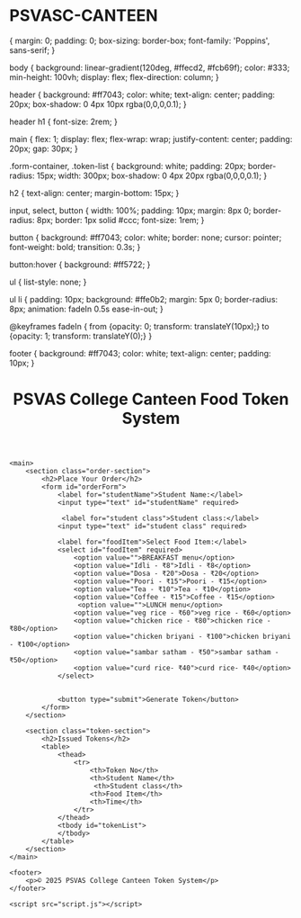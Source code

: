 # PSVASC-CANTEEN
<html lang="en">
<head>
    <meta charset="UTF-8">
    <meta name="viewport" content="width=device-width, initial-scale=1.0">
    <title>Token System</title>
    <link rel="stylesheet" href="style.css">
  {
    margin: 0;
    padding: 0;
    box-sizing: border-box;
    font-family: 'Poppins', sans-serif;
}

body {
    background: linear-gradient(120deg, #ffecd2, #fcb69f);
    color: #333;
    min-height: 100vh;
    display: flex;
    flex-direction: column;
}

header {
    background: #ff7043;
    color: white;
    text-align: center;
    padding: 20px;
    box-shadow: 0 4px 10px rgba(0,0,0,0.1);
}

header h1 {
    font-size: 2rem;
}

main {
    flex: 1;
    display: flex;
    flex-wrap: wrap;
    justify-content: center;
    padding: 20px;
    gap: 30px;
}

.form-container, .token-list {
    background: white;
    padding: 20px;
    border-radius: 15px;
    width: 300px;
    box-shadow: 0 4px 20px rgba(0,0,0,0.1);
}

h2 {
    text-align: center;
    margin-bottom: 15px;
}

input, select, button {
    width: 100%;
    padding: 10px;
    margin: 8px 0;
    border-radius: 8px;
    border: 1px solid #ccc;
    font-size: 1rem;
}

button {
    background: #ff7043;
    color: white;
    border: none;
    cursor: pointer;
    font-weight: bold;
    transition: 0.3s;
}

button:hover {
    background: #ff5722;
}

ul {
    list-style: none;
}

ul li {
    padding: 10px;
    background: #ffe0b2;
    margin: 5px 0;
    border-radius: 8px;
    animation: fadeIn 0.5s ease-in-out;
}

@keyframes fadeIn {
    from {opacity: 0; transform: translateY(10px);}
    to {opacity: 1; transform: translateY(0);}
}

footer {
    background: #ff7043;
    color: white;
    text-align: center;
    padding: 10px;
}

</head>
<body>
    <header>
        <h1>PSVAS College Canteen Food Token System</h1>
    </header>

    <main>
        <section class="order-section">
            <h2>Place Your Order</h2>
            <form id="orderForm">
                <label for="studentName">Student Name:</label>
                <input type="text" id="studentName" required>

                 <label for="student class">Student class:</label>
                <input type="text" id="student class" required>

                <label for="foodItem">Select Food Item:</label>
                <select id="foodItem" required>
                    <option value="">BREAKFAST menu</option>
                    <option value="Idli - ₹8">Idli - ₹8</option>
                    <option value="Dosa - ₹20">Dosa - ₹20</option>
                    <option value="Poori - ₹15">Poori - ₹15</option>
                    <option value="Tea - ₹10">Tea - ₹10</option>
                    <option value="Coffee - ₹15">Coffee - ₹15</option>
                     <option value="">LUNCH menu</option>
                    <option value="veg rice - ₹60">veg rice - ₹60</option>
                    <option value="chicken rice - ₹80">chicken rice - ₹80</option>
                    <option value="chicken briyani - ₹100">chicken briyani - ₹100</option>
                    <option value="sambar satham - ₹50">sambar satham - ₹50</option>
                    <option value="curd rice- ₹40">curd rice- ₹40</option>
                </select>
                

                <button type="submit">Generate Token</button>
            </form>
        </section>

        <section class="token-section">
            <h2>Issued Tokens</h2>
            <table>
                <thead>
                    <tr>
                        <th>Token No</th>
                        <th>Student Name</th>
                         <th>Student class</th>
                        <th>Food Item</th>
                        <th>Time</th>
                    </tr>
                </thead>
                <tbody id="tokenList">
                </tbody>
            </table>
        </section>
    </main>

    <footer>
        <p>© 2025 PSVAS College Canteen Token System</p>
    </footer>

    <script src="script.js"></script>
</body>
</html>
